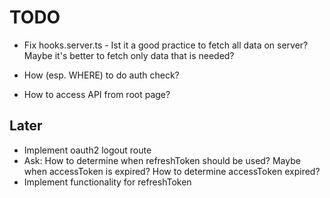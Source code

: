 # TODO

- Fix hooks.server.ts - Ist it a good practice to fetch all data on server? Maybe it's better to fetch only data that is needed?

- How (esp. WHERE) to do auth check?
- How to access API from root page?

## Later

- Implement oauth2 logout route
- Ask: How to determine when refreshToken should be used? Maybe when accessToken is expired? How to determine accessToken expired?
- Implement functionality for refreshToken
